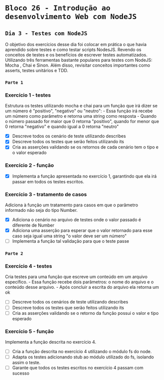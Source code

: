 # `Bloco 26 - Introdução ao desenvolvimento Web com NodeJS`

## `Dia 3 - Testes com NodeJS`

O objetivo dos exercícios desse dia foi colocar em prática o que havia aprendido sobre testes e como testar scripts NodesJS. Revendo os conceitos de testes e os benefícios de escrever testes automatizados. Utilizando três ferramentas bastante populares para testes com NodeJS: Mocha , Chai e Sinon. Além disso, revisitar conceitos importantes como asserts, testes unitários e TDD.

### `Parte 1`

### Exercício 1 - testes

Estrutura os testes utilizando mocha e chai para um função que irá dizer se um número é "positivo", "negativo" ou "neutro":
    - Essa função irá recebe um número como parâmetro e retorna uma string como resposta
    - Quando o número passado for maior que 0 retorna "positivo", quando for menor que 0 retorna "negativo" e quando igual a 0 retorna "neutro"

- [x] Descreve todos os cenário de teste utilizando describes
- [x] Descreve todos os testes que serão feitos utilizando its
- [x] Cria as asserções validando se os retornos de cada cenário tem o tipo e o valor esperado

### Exercício 2 - função

- [x] Implementa a função apresentada no exercício 1, garantindo que ela irá passar em todos os testes escritos.

### Exercício 3 - tratamento de casos

Adiciona à função um tratamento para casos em que o parâmetro informado não seja do tipo Number.

- [x] Adiciona o cenário no arquivo de testes onde o valor passado é diferente de Number
- [x] Adiciona uma asserção para esperar que o valor retornado para esse caso seja igual uma string "o valor deve ser um número"
- [ ] Implementa a função tal validação para que o teste passe

### `Parte 2`

### Exercício 4 - testes

Cria testes para uma função que escreve um conteúdo em um arquivo específico.
    - Essa função recebe dois parâmetros: o nome do arquivo e o conteúdo desse arquivo.
    - Após concluir a escrita do arquivo ela retorna um ok

- [ ] Descreve todos os cenários de teste utilizando describes
- [ ] Descreve todos os testes que serão feitos utilizando its
- [ ] Cria as asserções validando se o retorno da função possui o valor e tipo esperado

### Exercício 5 - função

Implementa a função descrita no exercício 4.

- [ ] Cria a função descrita no exercício 4 utilizando o módulo fs do node.
- [ ] Adapta os testes adicionando stub ao módulo utilizado do fs, isolando assim o teste.
- [ ] Garante que todos os testes escritos no exercício 4 passam com sucesso
